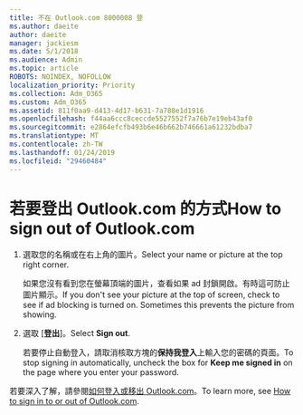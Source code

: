 ```yaml
---
title: 不在 Outlook.com 8000008 登
ms.author: daeite
author: daeite
manager: jackiesm
ms.date: 5/1/2018
ms.audience: Admin
ms.topic: article
ROBOTS: NOINDEX, NOFOLLOW
localization_priority: Priority
ms.collection: Adm_O365
ms.custom: Adm_O365
ms.assetid: 811f0aa9-d413-4d17-b631-7a788e1d1916
ms.openlocfilehash: f44aa6ccc8ceccde5527552f7a76b7e19eb43af0
ms.sourcegitcommit: e2864efcfb493b6e46b662b746661a61232bdba7
ms.translationtype: MT
ms.contentlocale: zh-TW
ms.lasthandoff: 01/24/2019
ms.locfileid: "29460484"
---
```

# <a name="how-to-sign-out-of-outlookcom"></a><span data-ttu-id="2d569-102">若要登出 Outlook.com 的方式</span><span class="sxs-lookup"><span data-stu-id="2d569-102">How to sign out of Outlook.com</span></span>

1. <span data-ttu-id="2d569-103">選取您的名稱或在右上角的圖片。</span><span class="sxs-lookup"><span data-stu-id="2d569-103">Select your name or picture at the top right corner.</span></span>
    
    <span data-ttu-id="2d569-p101">如果您沒有看到您在螢幕頂端的圖片，查看如果 ad 封鎖開啟。有時這可防止圖片顯示。</span><span class="sxs-lookup"><span data-stu-id="2d569-p101">If you don't see your picture at the top of screen, check to see if ad blocking is turned on. Sometimes this prevents the picture from showing.</span></span>
    
2. <span data-ttu-id="2d569-106">選取 [**登出**]。</span><span class="sxs-lookup"><span data-stu-id="2d569-106">Select **Sign out**.</span></span> 
    
    <span data-ttu-id="2d569-107">若要停止自動登入，請取消核取方塊的**保持我登入**上輸入您的密碼的頁面。</span><span class="sxs-lookup"><span data-stu-id="2d569-107">To stop signing in automatically, uncheck the box for **Keep me signed in** on the page where you enter your password.</span></span> 
    
<span data-ttu-id="2d569-108">若要深入了解，請參閱[如何登入或移出 Outlook.com](https://go.microsoft.com/fwlink/p/?linkid=873113)。</span><span class="sxs-lookup"><span data-stu-id="2d569-108">To learn more, see [How to sign in to or out of Outlook.com](https://go.microsoft.com/fwlink/p/?linkid=873113).</span></span>
  

